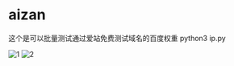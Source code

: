 # aizan
这个是可以批量测试通过爱站免费测试域名的百度权重
python3 ip.py

![1](https://user-images.githubusercontent.com/85240849/164911363-fcfcaf65-ddec-459e-8c76-da3a7b5d703b.jpg)
![2](https://user-images.githubusercontent.com/85240849/164911369-a55c2c09-d378-431c-94d4-cd02694f02b2.png)
